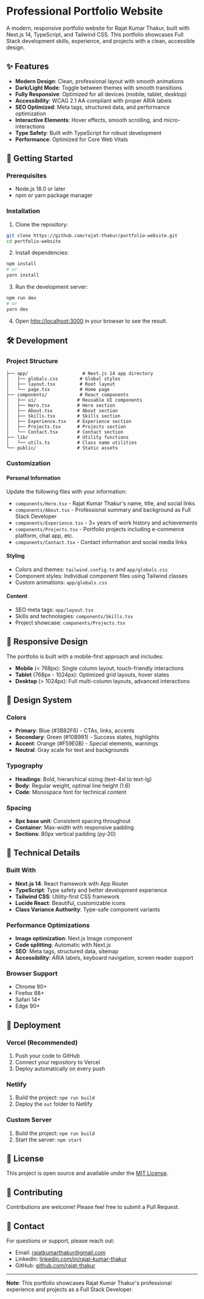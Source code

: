 # Professional Portfolio Website

A modern, responsive portfolio website for Rajat Kumar Thakur, built with Next.js 14, TypeScript, and Tailwind CSS. This portfolio showcases Full Stack development skills, experience, and projects with a clean, accessible design.

## ✨ Features

- **Modern Design**: Clean, professional layout with smooth animations
- **Dark/Light Mode**: Toggle between themes with smooth transitions
- **Fully Responsive**: Optimized for all devices (mobile, tablet, desktop)
- **Accessibility**: WCAG 2.1 AA compliant with proper ARIA labels
- **SEO Optimized**: Meta tags, structured data, and performance optimization
- **Interactive Elements**: Hover effects, smooth scrolling, and micro-interactions
- **Type Safety**: Built with TypeScript for robust development
- **Performance**: Optimized for Core Web Vitals

## 🚀 Getting Started

### Prerequisites

- Node.js 18.0 or later
- npm or yarn package manager

### Installation

1. Clone the repository:
```bash
git clone https://github.com/rajat-thakur/portfolio-website.git
cd portfolio-website
```

2. Install dependencies:
```bash
npm install
# or
yarn install
```

3. Run the development server:
```bash
npm run dev
# or
yarn dev
```

4. Open [http://localhost:3000](http://localhost:3000) in your browser to see the result.

## 🛠️ Development

### Project Structure

```
├── app/                    # Next.js 14 app directory
│   ├── globals.css        # Global styles
│   ├── layout.tsx         # Root layout
│   └── page.tsx           # Home page
├── components/            # React components
│   ├── ui/               # Reusable UI components
│   ├── Hero.tsx          # Hero section
│   ├── About.tsx         # About section
│   ├── Skills.tsx        # Skills section
│   ├── Experience.tsx    # Experience section
│   ├── Projects.tsx      # Projects section
│   └── Contact.tsx       # Contact section
├── lib/                  # Utility functions
│   └── utils.ts          # Class name utilities
└── public/               # Static assets
```

### Customization

#### Personal Information
Update the following files with your information:
- `components/Hero.tsx` - Rajat Kumar Thakur's name, title, and social links
- `components/About.tsx` - Professional summary and background as Full Stack Developer
- `components/Experience.tsx` - 3+ years of work history and achievements
- `components/Projects.tsx` - Portfolio projects including e-commerce platform, chat app, etc.
- `components/Contact.tsx` - Contact information and social media links

#### Styling
- Colors and themes: `tailwind.config.ts` and `app/globals.css`
- Component styles: Individual component files using Tailwind classes
- Custom animations: `app/globals.css`

#### Content
- SEO meta tags: `app/layout.tsx`
- Skills and technologies: `components/Skills.tsx`
- Project showcase: `components/Projects.tsx`

## 📱 Responsive Design

The portfolio is built with a mobile-first approach and includes:
- **Mobile** (< 768px): Single column layout, touch-friendly interactions
- **Tablet** (768px - 1024px): Optimized grid layouts, hover states
- **Desktop** (> 1024px): Full multi-column layouts, advanced interactions

## 🎨 Design System

### Colors
- **Primary**: Blue (#3B82F6) - CTAs, links, accents
- **Secondary**: Green (#10B981) - Success states, highlights
- **Accent**: Orange (#F59E0B) - Special elements, warnings
- **Neutral**: Gray scale for text and backgrounds

### Typography
- **Headings**: Bold, hierarchical sizing (text-4xl to text-lg)
- **Body**: Regular weight, optimal line height (1.6)
- **Code**: Monospace font for technical content

### Spacing
- **8px base unit**: Consistent spacing throughout
- **Container**: Max-width with responsive padding
- **Sections**: 80px vertical padding (py-20)

## 🔧 Technical Details

### Built With
- **Next.js 14**: React framework with App Router
- **TypeScript**: Type safety and better development experience
- **Tailwind CSS**: Utility-first CSS framework
- **Lucide React**: Beautiful, customizable icons
- **Class Variance Authority**: Type-safe component variants

### Performance Optimizations
- **Image optimization**: Next.js Image component
- **Code splitting**: Automatic with Next.js
- **SEO**: Meta tags, structured data, sitemap
- **Accessibility**: ARIA labels, keyboard navigation, screen reader support

### Browser Support
- Chrome 90+
- Firefox 88+
- Safari 14+
- Edge 90+

## 🚀 Deployment

### Vercel (Recommended)
1. Push your code to GitHub
2. Connect your repository to Vercel
3. Deploy automatically on every push

### Netlify
1. Build the project: `npm run build`
2. Deploy the `out` folder to Netlify

### Custom Server
1. Build the project: `npm run build`
2. Start the server: `npm start`

## 📝 License

This project is open source and available under the [MIT License](LICENSE).

## 🤝 Contributing

Contributions are welcome! Please feel free to submit a Pull Request.

## 📧 Contact

For questions or support, please reach out:
- Email: rajatkumarthakur@gmail.com
- LinkedIn: [linkedin.com/in/rajat-kumar-thakur](https://linkedin.com/in/rajat-kumar-thakur)
- GitHub: [github.com/rajat-thakur](https://github.com/rajat-thakur)

---

**Note**: This portfolio showcases Rajat Kumar Thakur's professional experience and projects as a Full Stack Developer.